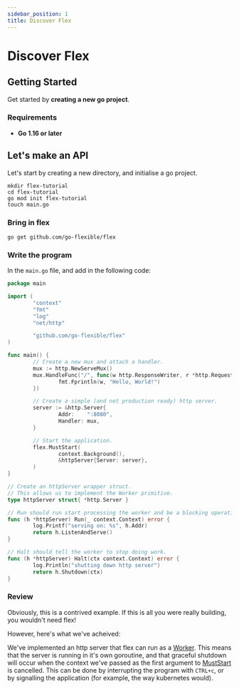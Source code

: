 ```yaml
---
sidebar_position: 1
title: Discover Flex
---
```


# Discover Flex

## Getting Started

Get started by **creating a new go project**.

### Requirements

- **Go 1.16 or later**

## Let's make an API

Let's start by creating a new directory, and initialise a go project.

```shell
mkdir flex-tutorial
cd flex-tutorial
go mod init flex-tutorial
touch main.go
```

### Bring in flex

```shell
go get github.com/go-flexible/flex
```

### Write the program

In the `main.go` file, and add in the following code:

```go
package main

import (
        "context"
        "fmt"
        "log"
        "net/http"

        "github.com/go-flexible/flex"
)

func main() {
        // Create a new mux and attach a handler. 
        mux := http.NewServeMux()
        mux.HandleFunc("/", func(w http.ResponseWriter, r *http.Request) {
                fmt.Fprintln(w, "Hello, World!")
        })

        // Create a simple (and not production ready) http server.
        server := &http.Server{
                Addr:    ":8080",
                Handler: mux,
        }

        // Start the application.
        flex.MustStart(
                context.Background(),
                &httpServer{Server: server},
        )
}

// Create an httpServer wrapper struct.
// This allows us to implement the Worker primitive.
type httpServer struct{ *http.Server }

// Run should run start processing the worker and be a blocking operation.
func (h *httpServer) Run(_ context.Context) error {
        log.Printf("serving on: %s", h.Addr)
        return h.ListenAndServe()
}

// Halt should tell the worker to stop doing work.
func (h *httpServer) Halt(ctx context.Context) error {
        log.Println("shutting down http server")
        return h.Shutdown(ctx)
}
```

### Review

Obviously, this is a contrived example. If this is all you were really building, you wouldn't need flex!

However, here's what we've acheived:

We've implemented an http server that flex can run as a [Worker](https://pkg.go.dev/github.com/go-flexible/flex#Worker). This means that the server is running in it's own goroutine, and that graceful shutdown will occur when the context we've passed as the first argument to [MustStart](https://pkg.go.dev/github.com/go-flexible/flex#MustStart) is cancelled.
This can be done by interrupting the program with `CTRL+c`, or by signalling the application (for example, the way kubernetes would).
